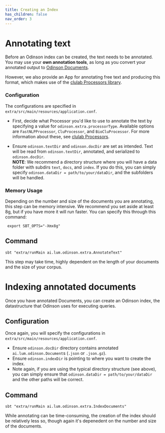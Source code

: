 ```yaml
---  
title: Creating an Index  
has_children: false  
nav_order: 3  
---  
```

  
# Annotating text  
Before an Odinson index can be created, the text needs to be annotated.  You may use your **own annotation tools**, as long as you convert your annotated output to [Odinson Documents](https://github.com/lum-ai/odinson/blob/master/core/src/main/scala/ai/lum/odinson/OdinsonDocument.scala).  
  
However, we also provide an App for annotating free text and producing this format, which makes use of the [clulab Processors library](https://github.com/clulab/processors).  
  
### Configuration  
The configurations are specified in `extra/src/main/resources/application.conf`.  
  
- First, decide what Processor you'd like to use to annotate the text by specifying a value for `odinson.extra.processorType`.  Available options are `FastNLPProcessor`, `CluProcessor`, and `BioCluProcessor`. For more information about these, see [clulab Processors](https://github.com/clulab/processors).  
  
- Ensure `odinson.textDir` and `odinson.docDir` are set as intended.  Text will be read from `odinson.textDir`, annotated, and serialized to `odinson.docDir`.    
**NOTE**: We recommend a directory  structure where you will have a data folder with subdirs `text`, `docs`, and `index`.  If you do this, you can simply specify `odinson.dataDir = path/to/your/dataDir`, and the subfolders will be handled.  
  
  
### Memory Usage  
  
Depending on the number and size of the documents you are annotating, this step  can be memory intensive.  We recommend you set aside at least 8g, but if you have more  it will run faster. You can specify this through this command:  

	 export SBT_OPTS="-Xmx8g"  
 
## Command  
  
 
	sbt "extra/runMain ai.lum.odinson.extra.AnnotateText"  
 
This step may take time, highly dependent on the length of your documents and the  size of your corpus.  
  
# Indexing annotated documents  
Once you have annotated Documents, you can create an Odinson index, the datastructure that Odinson uses for executing queries.  
  
## Configuration  
Once again, you will specify the configurations in `extra/src/main/resources/application.conf`.  
  
- Ensure  `odinson.docDir` directory contains annotated `ai.lum.odinson.Document`s (`.json` or `.json.gz`).  
- Ensure `odinson.indexDir` is pointing to where you want to create the index.  
- Note again, if you are using the typical directory structure (see above), you can simply ensure that `odinson.dataDir = path/to/your/dataDir` and the other paths will be correct.  
  
## Command  
  
	sbt "extra/runMain ai.lum.odinson.extra.IndexDocuments"    
  
While annotating can be time-consuming, the creation of the index should be relatively less so, though again it's depenedent on the number and size of the documents.